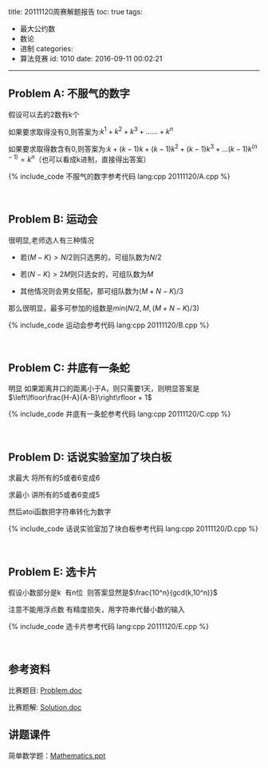 title: 20111120周赛解题报告
toc: true
tags:
  - 最大公约数
  - 数论
  - 进制
categories:
  - 算法竞赛
id: 1010
date: 2016-09-11 00:02:21
---

## Problem A: 不服气的数字

假设可以去的2数有k个

如果要求取得没有0,则答案为:$k^1+k^2+k^3+......+k^n$

如果要求取得数含有0,则答案为:$k+{(k-1)}k+(k-1)k^2+(k-1)k^3+...(k-1)k^{(n-1)}=k^n$（也可以看成k进制，直接得出答案）

{% include_code 不服气的数字参考代码 lang:cpp 20111120/A.cpp %}

&nbsp;

<!--more-->

## Problem B: 运动会

很明显,老师选人有三种情况

- 若$(M-K)>N/2$则只选男的，可组队数为$N/2$

- 若$(N-K)>2M$则只选女的，可组队数为$M$

- 其他情况则会男女搭配，那可组队数为$(M+N-K)/3$

那么很明显，最多可参加的组数是$min(N/2,M,(M+N-K)/3)$

{% include_code 运动会参考代码 lang:cpp 20111120/B.cpp %}

&nbsp;

## Problem C: 井底有一条蛇

明显 如果距离井口的距离小于A，则只需要1天，则明显答案是$\left\lfloor\frac{H-A}{A-B}\right\rfloor + 1$

{% include_code 井底有一条蛇参考代码 lang:cpp 20111120/C.cpp %}

&nbsp;

## Problem D: 话说实验室加了块白板

求最大 将所有的5或者6变成6

求最小 讲所有的5或者6变成5

然后atoi函数把字符串转化为数字

{% include_code 话说实验室加了块白板参考代码 lang:cpp 20111120/D.cpp %}

&nbsp;

## Problem E: 选卡片

假设小数部分是k  有n位  则答案显然是$\frac{10^n}{gcd(k,10^n)}$

注意不能用浮点数 有精度损失，用字符串代替小数的输入

{% include_code 选卡片参考代码 lang:cpp 20111120/E.cpp %}

&nbsp;

## 参考资料

比赛题目: [Problem.doc](/assets/code/20111120/Problem.doc)

比赛题解: [Solution.doc](/assets/code/20111120/Solution.doc)

## 讲题课件

简单数学题：[Mathematics.ppt](/assets/code/20111120/Mathematics.ppt)